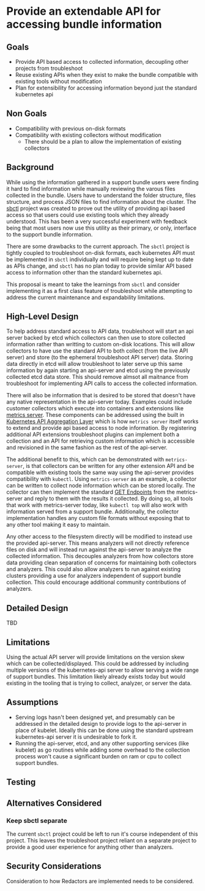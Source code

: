 # Provide an extendable API for accessing bundle information

## Goals

* Provide API based access to collected information, decoupling other projects from troubleshoot
* Reuse existing APIs when they exist to make the bundle compatible with existing tools without modification
* Plan for extensibility for accessing information beyond just the standard kubernetes api

## Non Goals

* Compatibility with previous on-disk formats
* Compatibility with existing collectors without modification
  * There should be a plan to allow the implementation of existing collectors

## Background

While using the information gathered in a support bundle users were finding it hard to find information while manually reviewing the varous files collected in the bundle. Users have to understand the folder structure, files structure, and process JSON files to find information about the cluster. The [sbctl](https://github.com/replicatedhq/sbctl) project was created to prove out the utility of providing api based access so that users could use existing tools which they already understood. This has been a very successful experiment with feedback being that most users now use this utility as their primary, or only, interface to the support bundle information.

There are some drawbacks to the current approach. The `sbctl` project is tightly coupled to troubleshoot on-disk formats, each kubernetes API must be implemented in `sbctl` individually and will require being kept up to date as APIs change, and `sbctl` has no plan today to provide similar API based access to information other than the standard kubernetes api.

This proposal is meant to take the learnings from `sbctl` and consider implementing it as a first class feature of troubleshoot while attempting to address the current maintenance and expandability limitations.

## High-Level Design

To help address standard access to API data, troubleshoot will start an api server backed by etcd which collectors can then use to store collected information rather than writting to custom on-disk locations. This will allow collectors to have use the standard API to both collect (from the live API server) and store (to the ephemeral troubleshoot API server) data. Storing data directly in etcd will allow troubleshoot to later serve up this same information by again starting an api-server and etcd using the previously collected etcd data store. This should remove almsot all maitnance from troubleshoot for implementing API calls to access the collected information.

There will also be information that is desired to be stored that doesn't have any native representation in the api-server today. Examples could include customer collectors which execute into containers and extensions like [metrics server](https://github.com/kubernetes-sigs/metrics-server). These components can be addressed using the built in [Kubernetes API Aggregation Layer](https://kubernetes.io/docs/concepts/extend-kubernetes/api-extension/apiserver-aggregation/) which is how `metrics server` itself works to extend and provide api based access to node information. By registering additional API extensions troubleshoot plugins can implement both a collection and an API for retrieving custom information which is accessible and revisioned in the same fashion as the rest of the api-server.

The additional benefit to this, which can be demonstrated with `metrics-server`, is that collectors can be written for any other extension API and be compatible with existing tools the same way using the api-server provides compatibility with `kubectl`. Using `metrics-server` as an example, a collector can be written to collect node information which can be stored locally. The collector can then implement the standard [GET Endpoints](https://kubernetes.io/docs/concepts/extend-kubernetes/api-extension/apiserver-aggregation/) from the metrics-server and reply to them with the results it collected. By doing so, all tools that work with metrics-server today, like `kubectl top` will also work with information served from a support bundle. Additionally, the collector implementation handles any custom file formats without exposing that to any other tool making it easy to maintain.

Any other access to the filesystem directly will be modified to instead use the provided api-server. This means analyzers will not directly reference files on disk and will instead run against the api-server to analyze the collected information. This decouples analyzers from how collectors store data providing clean separation of concerns for maintaining both collectors and analyzers. This could also allow analyzers to run against existing clusters providing a use for analyzers independent of support bundle collection. This could encourage additional community contributions of analyzers.

## Detailed Design

TBD

## Limitations

Using the actual API server will provide limitations on the version skew which can be collected/displayed. This could be addressed by including multiple versions of the kubernetes-api server to allow serving a wide range of support bundles. This limitation likely already exists today but would existing in the tooling that is trying to collect, analyzer, or server the data.

## Assumptions

* Serving logs hasn't been designed yet, and presumably can be addressed in the detailed design to provide logs to the api-server in place of kubelet. Ideally this can be done using the standard upstream kubernetes-api server it is undesirable to fork it.
* Running the api-server, etcd, and any other supporting services (like kubelet) as go routines while adding some overhead to the collection process won't cause a significant burden on ram or cpu to collect support bundles.

## Testing

## Alternatives Considered

### Keep sbctl separate

The current `sbctl` project could be left to run it's course independent of this project. This leaves the troubleshoot project reliant on a separate project to provide a good user experience for anything other than analyzers.

## Security Considerations

Consideration to how Redactors are implemented needs to be considered.
